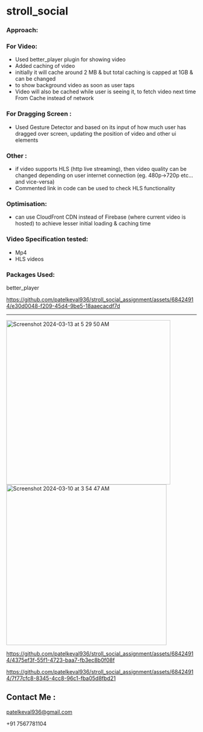 # stroll_social

### Approach:

### For Video:
* Used better_player plugin for showing video
* Added caching of video
* initially it will cache around 2 MB & but total caching is capped at 1GB  &  can be changed 
* to show background video as soon as user taps
* Video will also be cached while user is seeing it, to fetch video next time From Cache instead of network

### For Dragging Screen : 
* Used Gesture Detector and based on its input of how much user has dragged over screen, updating the position of video and other ui elements

### Other :
* if video supports HLS (http live streaming), then video quality can be changed depending on user internet connection (eg. 480p->720p etc... and vice-versa)
* Commented link in code can be used to check HLS functionality

### Optimisation: 
* can use CloudFront CDN instead of Firebase (where current video is hosted) to achieve lesser initial loading & caching time

### Video Specification tested:
* Mp4
* HLS videos

### Packages Used:
better_player


https://github.com/patelkeval936/stroll_social_assignment/assets/68424914/e30d0048-f209-45d4-9be5-18aaecacdf7d


________________

<img width="434" alt="Screenshot 2024-03-13 at 5 29 50 AM" src="https://github.com/patelkeval936/stroll_social_assignment/assets/68424914/1d053e4f-4fb5-483c-a538-d77ddd5c3bd4">

<img width="424" alt="Screenshot 2024-03-10 at 3 54 47 AM" src="https://github.com/patelkeval936/stroll_social_assignment/assets/68424914/7d055852-3847-42da-9a7e-26907eab7c52">


https://github.com/patelkeval936/stroll_social_assignment/assets/68424914/4375ef3f-55f1-4723-baa7-fb3ec8b0f08f


https://github.com/patelkeval936/stroll_social_assignment/assets/68424914/7f77cfc8-8345-4cc8-96c1-fba05d8fbd21

## Contact Me : 
patelkeval936@gmail.com

+91 7567781104
